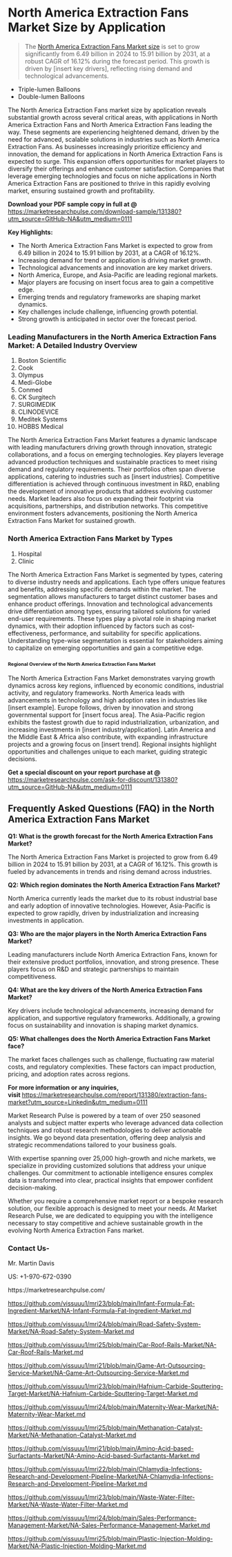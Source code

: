 <h1>North America Extraction Fans Market&nbsp;Size by Application</h1><blockquote><p>The <a href="https://marketresearchpulse.com/download-sample/131380?utm_source=GitHub-NA&amp;utm_medium=0111">North America Extraction Fans Market size</a> is set to grow significantly from 6.49 billion in 2024 to 15.91 billion by 2031, at a robust CAGR of 16.12% during the forecast period. This growth is driven by [insert key drivers], reflecting rising demand and technological advancements.</p></blockquote><ul><li>Triple-lumen Balloons<li> Double-lumen Balloons</li></ul><p>The North America Extraction Fans market size by application reveals substantial growth across several critical areas, with applications in North America Extraction Fans and North America Extraction Fans leading the way. These segments are experiencing heightened demand, driven by the need for advanced, scalable solutions in industries such as North America Extraction Fans. As businesses increasingly prioritize efficiency and innovation, the demand for applications in North America Extraction Fans is expected to surge. This expansion offers opportunities for market players to diversify their offerings and enhance customer satisfaction. Companies that leverage emerging technologies and focus on niche applications in North America Extraction Fans are positioned to thrive in this rapidly evolving market, ensuring sustained growth and profitability.</p><p><strong>Download your PDF sample copy in full at @ </strong><a href="https://marketresearchpulse.com/download-sample/131380?utm_source=GitHub-NA&amp;utm_medium=0111">https://marketresearchpulse.com/download-sample/131380?utm_source=GitHub-NA&amp;utm_medium=0111</a></p><p><strong>Key Highlights: </strong></p><ul><li>The North America Extraction Fans Market is expected to grow from 6.49 billion in 2024 to 15.91 billion by 2031, at a CAGR of 16.12%.</li><li>Increasing demand for trend or application is driving market growth.</li><li>Technological advancements and innovation are key market drivers.</li><li>North America, Europe, and Asia-Pacific are leading regional markets.</li><li>Major players are focusing on insert focus area to gain a competitive edge.</li><li>Emerging trends and regulatory frameworks are shaping market dynamics.</li><li>Key challenges include challenge, influencing growth potential.</li><li>Strong growth is anticipated in sector over the forecast period.</li></ul><h3>Leading Manufacturers in the North America Extraction Fans Market: A Detailed Industry Overview</h3><ol><li>Boston Scientific</li><li>Cook</li><li>Olympus</li><li>Medi-Globe</li><li>Conmed</li><li>CK Surgitech</li><li>SURGIMEDIK</li><li>CLINODEVICE</li><li>Meditek Systems</li><li>HOBBS Medical</li></ol><div class="flex max-w-full flex-col flex-grow"><div class="min-h-8 text-message flex w-full flex-col items-end gap-2 whitespace-normal break-words [.text-message+&amp;]:mt-5" dir="auto" data-message-author-role="assistant" data-message-id="fd8432e4-4910-450d-b182-61b7bfb0a01f" data-message-model-slug="gpt-4o"><div class="flex w-full flex-col gap-1 empty:hidden first:pt-[3px]"><div class="markdown prose w-full break-words dark:prose-invert light"><p>The North America Extraction Fans Market features a dynamic landscape with leading manufacturers driving growth through innovation, strategic collaborations, and a focus on emerging technologies. Key players leverage advanced production techniques and sustainable practices to meet rising demand and regulatory requirements. Their portfolios often span diverse applications, catering to industries such as [insert industries]. Competitive differentiation is achieved through continuous investment in R&amp;D, enabling the development of innovative products that address evolving customer needs. Market leaders also focus on expanding their footprint via acquisitions, partnerships, and distribution networks. This competitive environment fosters advancements, positioning the North America Extraction Fans Market for sustained growth.</p></div></div></div></div><h3>North America Extraction Fans Market by Types</h3><ol><li>Hospital<li> Clinic</li></ol><div class="flex max-w-full flex-col flex-grow"><div class="min-h-8 text-message flex w-full flex-col items-end gap-2 whitespace-normal break-words [.text-message+&amp;]:mt-5" dir="auto" data-message-author-role="assistant" data-message-id="084470be-0bb7-4664-bddf-5156b4f41249" data-message-model-slug="gpt-4o-mini"><div class="flex w-full flex-col gap-1 empty:hidden first:pt-[3px]"><div class="markdown prose w-full break-words dark:prose-invert light"><p>The North America Extraction Fans Market is segmented by types, catering to diverse industry needs and applications. Each type offers unique features and benefits, addressing specific demands within the market. The segmentation allows manufacturers to target distinct customer bases and enhance product offerings. Innovation and technological advancements drive differentiation among types, ensuring tailored solutions for varied end-user requirements. These types play a pivotal role in shaping market dynamics, with their adoption influenced by factors such as cost-effectiveness, performance, and suitability for specific applications. Understanding type-wise segmentation is essential for stakeholders aiming to capitalize on emerging opportunities and gain a competitive edge.</p></div></div></div></div><h3><span style="font-size: 11px;">Regional Overview of the North America Extraction Fans Market</span></h3><div class="flex max-w-full flex-col flex-grow"><div class="min-h-8 text-message flex w-full flex-col items-end gap-2 whitespace-normal break-words [.text-message+&amp;]:mt-5" dir="auto" data-message-author-role="assistant" data-message-id="e9038762-ce64-4e30-91c9-9bd413514231" data-message-model-slug="gpt-4o-mini"><div class="flex w-full flex-col gap-1 empty:hidden first:pt-[3px]"><div class="markdown prose w-full break-words dark:prose-invert light"><p>The North America Extraction Fans Market demonstrates varying growth dynamics across key regions, influenced by economic conditions, industrial activity, and regulatory frameworks. North America leads with advancements in technology and high adoption rates in industries like [insert example]. Europe follows, driven by innovation and strong governmental support for [insert focus area]. The Asia-Pacific region exhibits the fastest growth due to rapid industrialization, urbanization, and increasing investments in [insert industry/application]. Latin America and the Middle East &amp; Africa also contribute, with expanding infrastructure projects and a growing focus on [insert trend]. Regional insights highlight opportunities and challenges unique to each market, guiding strategic decisions.</p></div></div></div></div><p><strong>Get a special discount on your report purchase at @ </strong><a href="https://marketresearchpulse.com/ask-for-discount/131380?utm_source=GitHub-NA&amp;utm_medium=0111">https://marketresearchpulse.com/ask-for-discount/131380?utm_source=GitHub-NA&amp;utm_medium=0111</a></p><h2>Frequently Asked Questions (FAQ) in the North America Extraction Fans Market</h2><p><strong>Q1: What is the growth forecast for the North America Extraction Fans Market?</strong></p><p>The North America Extraction Fans Market is projected to grow from 6.49 billion in 2024 to 15.91 billion by 2031, at a CAGR of 16.12%. This growth is fueled by advancements in trends and rising demand across industries.</p><p><strong>Q2: Which region dominates the North America Extraction Fans Market?</strong></p><p>North America currently leads the market due to its robust industrial base and early adoption of innovative technologies. However, Asia-Pacific is expected to grow rapidly, driven by industrialization and increasing investments in application.</p><p><strong>Q3: Who are the major players in the North America Extraction Fans Market?</strong></p><p>Leading manufacturers include North America Extraction Fans, known for their extensive product portfolios, innovation, and strong presence. These players focus on R&amp;D and strategic partnerships to maintain competitiveness.</p><p><strong>Q4: What are the key drivers of the North America Extraction Fans Market?</strong></p><p>Key drivers include technological advancements, increasing demand for application, and supportive regulatory frameworks. Additionally, a growing focus on sustainability and innovation is shaping market dynamics.</p><p><strong>Q5: What challenges does the North America Extraction Fans Market face?</strong></p><p>The market faces challenges such as challenge, fluctuating raw material costs, and regulatory complexities. These factors can impact production, pricing, and adoption rates across regions.</p><p><strong>For more information or any inquiries, visit&nbsp;</strong><a href="https://marketresearchpulse.com/report/131380/extraction-fans-market?utm_source=Linkedin&utm_medium=0111">https://marketresearchpulse.com/report/131380/extraction-fans-market?utm_source=Linkedin&utm_medium=0111</a></p><p>Market Research Pulse is powered by a team of over 250 seasoned analysts and subject matter experts who leverage advanced data collection techniques and robust research methodologies to deliver actionable insights. We go beyond data presentation, offering deep analysis and strategic recommendations tailored to your business goals.</p><p>With expertise spanning over 25,000 high-growth and niche markets, we specialize in providing customized solutions that address your unique challenges. Our commitment to actionable intelligence ensures complex data is transformed into clear, practical insights that empower confident decision-making.</p><p>Whether you require a comprehensive market report or a bespoke research solution, our flexible approach is designed to meet your needs. At Market Research Pulse, we are dedicated to equipping you with the intelligence necessary to stay competitive and achieve sustainable growth in the evolving North America Extraction Fans market.</p><h3><strong>Contact Us-</strong></h3><p>Mr. Martin Davis</p><p>US: +1-970-672-0390</p><p>https://marketresearchpulse.com/</p><p><a href="https://github.com/vissuuu1/mri23/blob/main/Infant-Formula-Fat-Ingredient-Market/NA-Infant-Formula-Fat-Ingredient-Market.md">https://github.com/vissuuu1/mri23/blob/main/Infant-Formula-Fat-Ingredient-Market/NA-Infant-Formula-Fat-Ingredient-Market.md</a></p><p><a href="https://github.com/vissuuu1/mri24/blob/main/Road-Safety-System-Market/NA-Road-Safety-System-Market.md">https://github.com/vissuuu1/mri24/blob/main/Road-Safety-System-Market/NA-Road-Safety-System-Market.md</a></p><p><a href="https://github.com/vissuuu1/mri25/blob/main/Car-Roof-Rails-Market/NA-Car-Roof-Rails-Market.md">https://github.com/vissuuu1/mri25/blob/main/Car-Roof-Rails-Market/NA-Car-Roof-Rails-Market.md</a></p><p><a href="https://github.com/vissuuu1/mri21/blob/main/Game-Art-Outsourcing-Service-Market/NA-Game-Art-Outsourcing-Service-Market.md">https://github.com/vissuuu1/mri21/blob/main/Game-Art-Outsourcing-Service-Market/NA-Game-Art-Outsourcing-Service-Market.md</a></p><p><a href="https://github.com/vissuuu1/mri23/blob/main/Hafnium-Carbide-Sputtering-Target-Market/NA-Hafnium-Carbide-Sputtering-Target-Market.md">https://github.com/vissuuu1/mri23/blob/main/Hafnium-Carbide-Sputtering-Target-Market/NA-Hafnium-Carbide-Sputtering-Target-Market.md</a></p><p><a href="https://github.com/vissuuu1/mri24/blob/main/Maternity-Wear-Market/NA-Maternity-Wear-Market.md">https://github.com/vissuuu1/mri24/blob/main/Maternity-Wear-Market/NA-Maternity-Wear-Market.md</a></p><p><a href="https://github.com/vissuuu1/mri25/blob/main/Methanation-Catalyst-Market/NA-Methanation-Catalyst-Market.md">https://github.com/vissuuu1/mri25/blob/main/Methanation-Catalyst-Market/NA-Methanation-Catalyst-Market.md</a></p><p><a href="https://github.com/vissuuu1/mri21/blob/main/Amino-Acid-based-Surfactants-Market/NA-Amino-Acid-based-Surfactants-Market.md">https://github.com/vissuuu1/mri21/blob/main/Amino-Acid-based-Surfactants-Market/NA-Amino-Acid-based-Surfactants-Market.md</a></p><p><a href="https://github.com/vissuuu1/mri22/blob/main/Chlamydia-Infections-Research-and-Development-Pipeline-Market/NA-Chlamydia-Infections-Research-and-Development-Pipeline-Market.md">https://github.com/vissuuu1/mri22/blob/main/Chlamydia-Infections-Research-and-Development-Pipeline-Market/NA-Chlamydia-Infections-Research-and-Development-Pipeline-Market.md</a></p><p><a href="https://github.com/vissuuu1/mri23/blob/main/Waste-Water-Filter-Market/NA-Waste-Water-Filter-Market.md">https://github.com/vissuuu1/mri23/blob/main/Waste-Water-Filter-Market/NA-Waste-Water-Filter-Market.md</a></p><p><a href="https://github.com/vissuuu1/mri24/blob/main/Sales-Performance-Management-Market/NA-Sales-Performance-Management-Market.md">https://github.com/vissuuu1/mri24/blob/main/Sales-Performance-Management-Market/NA-Sales-Performance-Management-Market.md</a></p><p><a href="https://github.com/vissuuu1/mri25/blob/main/Plastic-Injection-Molding-Market/NA-Plastic-Injection-Molding-Market.md">https://github.com/vissuuu1/mri25/blob/main/Plastic-Injection-Molding-Market/NA-Plastic-Injection-Molding-Market.md</a></p>
